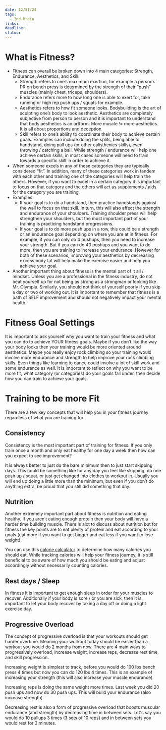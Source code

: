 ```yaml
---
date: 12/31/24
tags:
  - 2nd-Brain
links: 
deadline: 
status:
---
```

# What is Fitness?
- Fitness can overall be broken down into 4 main categories: Strength, Endurance, Aesthetics, and Skill. 
	- Strength refers to one’s maximum exertion, for example a person’s PR on bench press is determined by the strength of their “push” muscles (mainly chest, triceps, shoulders).
	- Endurance refers more to how long one is able to exert for, take running or high rep push ups / squats for example.
	- Aesthetics refers to how fit someone looks. Bodybuilding is the art of sculpting one’s body to look aesthetic. Aesthetics are completely subjective from person to person and it is important to understand that body aesthetics is an artform. More muscle != more aesthetics. It is all about proportions and deception.
	- Skill refers to one’s ability to coordinate their body to achieve certain goals. Examples can include doing the splits, being able to handstand, doing pull ups (or other calisthenics skills), even throwing / catching a ball. While strength / endurance will help one achieve certain skills, in most cases someone will need to train towards a specific skill in order to achieve it.
- When someone excels in any of these categories they are typically considered “fit”. In addition, many of these categories work in tandem with each other and training one of the categories will help train the others. However, if you want to excel in a certain category it is important to focus on that category and the others will act as supplements / aids for the category you are training.
- Examples:
	- If your goal is to do a handstand, then practice handstands against the wall to focus on that skill. In turn, this will also affect the strength and endurance of your shoulders. Training shoulder press will help strengthen your shoulders, but the most important part of your training is practicing handstand progressions.
	- If your goal is to do more push ups in a row, this could be a strength or an endurance goal depending on where you are at in fitness. For example, if you can only do 4 pushups, then you need to increase your strength. But if you can do 40 pushups and you want to do more, then you are training to increase your endurance. However for both of these scenarios, improving your aesthetics by decreasing excess body fat will help make the exercise easier and help you achieve your goal.
- Another important thing about fitness is the mental part of it all / mindset. Unless you are a professional in the fitness industry, do not beat yourself up for not being as strong as a strongman or looking like Mr. Olympia. Similarly, you should not think of yourself poorly if you skip a day or two of working out. It is important to remember that fitness is a path of SELF improvement and should not negatively impact your mental health.
# Fitness Goal Settings
It is important to ask yourself why you want to train your fitness and what you can do to achieve YOUR fitness goals. Maybe if you don’t like the way your body looks then your training would be more oriented around aesthetics. Maybe you really enjoy rock climbing so your training would involve more endurance and strength to help improve your rock climbing skills. Even things like learning to dance could involve a lot of skill work and some endurance as well. It is important to reflect on why you want to be more fit, what category (or categories) do your goals fall under, then decide how you can train to achieve your goals.
# Training to be more Fit
There are a few key concepts that will help you in your fitness journey regardless of what you are training for.
## Consistency
Consistency is the most important part of training for fitness. If you only train once a month and only eat healthy for one day a week then how can you expect to see improvement?

It is always better to just do the bare minimum then to just start skipping days. This could be something like for any day you feel like skipping, do one push up / squat, or just get changed into clothes to workout in. Usually you will end up doing a little more than the minimum, but even if you don’t do anything extra, be proud that you still did something that day.
## Nutrition
Another extremely important part about fitness is nutrition and eating healthy. If you aren’t eating enough protein then your body will have a harder time building muscle. There is alot to discuss about nutrition but for fitness the key points are to eat plenty of protein and eat according to your goals (eat more if you want to get bigger and eat less if you want to lose weight).

You can use this [calorie calculator](https://www.calculator.net/calorie-calculator.html) to determine how many calories you should eat. While tracking calories will help your fitness journey, it is still beneficial to be aware of how much you should be eating and adjust accordingly without necessarily counting calories.
## Rest days / Sleep
In fitness it is important to get enough sleep in order for your muscles to recover. Additionally if your body is sore / or you are sick, then it is important to let your body recover by taking a day off or doing a light exercise day. 
## Progressive Overload
The concept of progressive overload is that your workouts should get harder overtime. Meaning your workout today should be easier than a workout you would do 2 months from now. There are 4 main ways to progressively overload, increase weight, increase reps, decrease rest time, and skill progression.

Increasing weight is simplest to track, before you would do 100 lbs bench press 4 times but now you can do 120 lbs 4 times. This is an example of increasing your strength (this will also increase your muscle endurance).

Increasing reps is doing the same weight more times. Last week you did 20 push ups and now do 30 push ups. This will build your endurance (also increase strength).

Decreasing rest is also a form of progressive overload that boosts muscular endurance (and strength) by decreasing time in between sets. Let's say you would do 10 pullups 3 times (3 sets of 10 reps) and in between sets you would rest for 3 minutes.